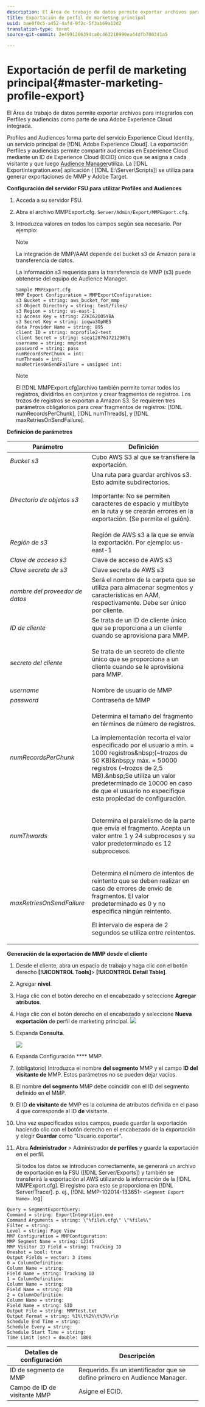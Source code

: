 ```yaml
---
description: El Área de trabajo de datos permite exportar archivos para integrarlos con Profiles and Audiences Export como parte de una Adobe Experience Cloud integrada.
title: Exportación de perfil de marketing principal
uuid: bae0f0c5-a452-4afd-9f2c-5f3ab69a12d2
translation-type: tm+mt
source-git-commit: 2e4991206394ca0c463210990ea44dfb700341a5

---
```



# Exportación de perfil de marketing principal{#master-marketing-profile-export}

El Área de trabajo de datos permite exportar archivos para integrarlos con Perfiles y audiencias como parte de una Adobe Experience Cloud integrada.

<!-- <a id="section_731922BC8628479198A41EF3EA72F2FF"></a> -->

Profiles and Audiences forma parte del servicio [](https://docs.adobe.com/content/help/en/id-service/using/home.html)Experience Cloud Identity, un servicio principal de [!DNL Adobe Experience Cloud]. La exportación Perfiles y audiencias permite compartir audiencias en Experience Cloud mediante un ID de Experience Cloud (ECID) único que se asigna a cada visitante y que luego [Audience Manager](https://docs.adobe.com/content/help/en/audience-manager/user-guide/aam-home.html)utiliza. La [!DNL ExportIntegration.exe] aplicación ( [!DNL E:\Server\Scripts]) se utiliza para generar exportaciones de MMP y Adobe Target.

**Configuración del servidor FSU para utilizar Profiles and Audiences**

1. Acceda a su servidor FSU.
1. Abra el archivo MMPExport.cfg. `Server/Admin/Export/MMPExport.cfg`.
1. Introduzca valores en todos los campos según sea necesario. Por ejemplo:

   >[!NOTE]
   >
   >La integración de MMP/AAM depende del bucket s3 de Amazon para la transferencia de datos.
   >
   >
   >La información s3 requerida para la transferencia de MMP (s3) puede obtenerse del equipo de Audience Manager.

   ```
   Sample MMPExport.cfg
   MMP Export Configuration = MMPExportConfiguration: 
   s3 Bucket = string: aws_bucket_for_mmp 
   s3 Object Directory = string: test/files/ 
   s3 Region = string: us-east-1 
   s3 Access Key = string: ZZKI62OO5YBA 
   s3 Secret Key = string: ioqwa3OpNE5 
   data Provider Name = string: 895 
   client ID = string: mcprofile2-test 
   client Secret = string: saea1287617212987q 
   username = string: mmptest 
   password = string: pass 
   numRecordsPerChunk = int:  
   numThreads = int:  
   maxRetriesOnSendFailure = unsigned int:
   ```

   >[!NOTE]
   >
   >El [!DNL MMPExport.cfg]archivo también permite tomar todos los registros, dividirlos en conjuntos y crear fragmentos de registros. Los trozos de registros se exportan a Amazon S3. Se requieren tres parámetros obligatorios para crear fragmentos de registros: [!DNL numRecordsPerChunk], [!DNL numThreads], y [!DNL maxRetriesOnSendFailure].

**Definición de parámetros**

<table id="table_DDEFBC45895A4663973F9C2EB9052FEF"> 
 <thead> 
  <tr> 
   <th colname="col1" class="entry"> Parámetro </th> 
   <th colname="col2" class="entry"> Definición </th> 
  </tr> 
 </thead>
 <tbody> 
  <tr> 
   <td colname="col1"> <i>Bucket s3</i> </td> 
   <td colname="col2"> Cubo AWS S3 al que se transfiere la exportación. </td> 
  </tr> 
  <tr> 
   <td colname="col1"> <i>Directorio de objetos s3</i> </td> 
   <td colname="col2"> Una ruta para guardar archivos s3. Esto admite subdirectorios. <p> <p>Importante:  No se permiten caracteres de espacio y multibyte en la ruta y se crearán errores en la exportación. (Se permite el guión). </p> </p> </td> 
  </tr> 
  <tr> 
   <td colname="col1"> <i>Región de s3</i> </td> 
   <td colname="col2"> Región de AWS s3 a la que se envía la exportación. Por ejemplo: us-east-1 </td> 
  </tr> 
  <tr> 
   <td colname="col1"> <i>Clave de acceso s3</i> </td> 
   <td colname="col2"> Clave de acceso de AWS s3 </td> 
  </tr> 
  <tr> 
   <td colname="col1"> <i>Clave secreta de s3</i> </td> 
   <td colname="col2"> Clave secreta de AWS s3 </td> 
  </tr> 
  <tr> 
   <td colname="col1"> <i>nombre del proveedor de datos</i> </td> 
   <td colname="col2"> Será el nombre de la carpeta que se utiliza para almacenar segmentos y características en AAM, respectivamente. Debe ser único por cliente. </td> 
  </tr> 
  <tr> 
   <td colname="col1"> <i>ID de cliente</i> </td> 
   <td colname="col2"> Se trata de un ID de cliente único que se proporciona a un cliente cuando se aprovisiona para MMP. </td> 
  </tr> 
  <tr> 
   <td colname="col1"> <i>secreto del cliente</i> </td> 
   <td colname="col2"> <p><i></i>Se trata de un secreto de cliente único que se proporciona a un cliente cuando se le aprovisiona para MMP. </p> </td> 
  </tr> 
  <tr> 
   <td colname="col1"> <i>username</i> </td> 
   <td colname="col2"> Nombre de usuario de MMP </td> 
  </tr> 
  <tr> 
   <td colname="col1"> <i>password</i> </td> 
   <td colname="col2"> Contraseña de MMP </td> 
  </tr> 
  <tr> 
   <td colname="col1"> <i>numRecordsPerChunk</i> </td> 
   <td colname="col2"> <p>Determina el tamaño del fragmento en términos de número de registros. </p> <p>La implementación recorta el valor especificado por el usuario a mín. = 1000 registros&amp;nbsp;(~trozos de 50 KB)&amp;nbsp;y máx. = 50000 registros (~trozos de 2,5 MB).&amp;nbsp;Se utiliza un valor predeterminado de 10000 en caso de que el usuario no especifique esta propiedad de configuración. </p> </td> 
  </tr> 
  <tr> 
   <td colname="col1"> <i>numThwords</i> </td> 
   <td colname="col2"> <p>Determina el paralelismo de la parte que envía el fragmento. Acepta un valor entre 1 y 24 subprocesos y su valor predeterminado es 12 subprocesos. </p> </td> 
  </tr> 
  <tr> 
   <td colname="col1"> <i>maxRetriesOnSendFailure</i> </td> 
   <td colname="col2"> <p>Determina el número de intentos de reintento que se deben realizar en caso de errores de envío de fragmentos. El valor predeterminado es 0 y no especifica ningún reintento. </p> <p>El intervalo de espera de 2 segundos se utiliza entre reintentos. </p> </td> 
  </tr> 
 </tbody> 
</table>

**Generación de la exportación de MMP desde el cliente**

1. Desde el cliente, abra un espacio de trabajo y haga clic con el botón derecho **[!UICONTROL Tools]**> **[!UICONTROL Detail Table]**.
1. Agregar **nivel**.
1. Haga clic con el botón derecho en el encabezado y seleccione **Agregar atributos**.
1. Haga clic con el botón derecho en el encabezado y seleccione **Nueva exportación** de perfil de marketing principal. ![](assets/mmp_mmp_export.png)
1. Expanda **Consulta**.

   ![](assets/mmp_mmp_query.png)

1. Expanda Configuración **** MMP.
1. (obligatorio) Introduzca el nombre **del segmento** MMP y el campo **ID del visitante de** MMP. Estos parámetros no se pueden dejar vacíos.
1. El nombre **del segmento** MMP debe coincidir con el ID del segmento definido en el MMP.
1. El ID **de visitante de** MMP es la columna de atributos definida en el paso 4 que corresponde al ID **de** visitante.
1. Una vez especificados estos campos, puede guardar la exportación haciendo clic con el botón derecho en el encabezado de la exportación y elegir **Guardar** como &quot;Usuario\.exportar&quot;.
1. Abra **Administrador** > Administrador **de perfiles** y guarde la exportación en el perfil.

   Si todos los datos se introducen correctamente, se generará un archivo de exportación en la FSU ([!DNL Server/Exports]) y también se transferirá la exportación al AWS utilizando la información de la [!DNL MMPExport.cfg]. El registro para esto se proporciona en [!DNL Server/Trace/]. p. ej., [!DNL MMP-102014-133651- `<Segment Export Name>` .log]

```
Query = SegmentExportQuery: 
Command = string: ExportIntegration.exe 
Command Arguments = string: \"%file%.cfg\" \"%file%\" 
Filter = string: 
Level = string: Page View 
MMP Configuration = MMPConfiguration: 
MMP Segment Name = string: 12345 
MMP Visitor ID Field = string: Tracking ID 
Oneshot = bool: true 
Output Fields = vector: 3 items 
0 = ColumnDefinition: 
Column Name = string: 
Field Name = string: Tracking ID 
1 = ColumnDefinition: 
Column Name = string: 
Field Name = string: PID 
2 = ColumnDefinition: 
Column Name = string: 
Field Name = string: SID 
Output File = string: MMPTest.txt 
Output Format = string: %1%\t%2%\t%3%\r\n 
Schedule End Time = string: 
Schedule Every = string: 
Schedule Start Time = string: 
Time Limit (sec) = double: 1800 
```

| Detalles de configuración | Descripción |
|---|---|
| ID de segmento de MMP | Requerido. Es un identificador que se define primero en Audience Manager. |
| Campo de ID de visitante MMP | Asigne el ECID. |

